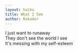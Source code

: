```yaml
---
layout: haiku
title: What I See
author: Rokador
---
```



I just want to runaway<br>
They don't see the world I see<br>
It's messing with my self-esteem<br>